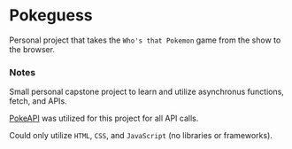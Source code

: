# Pokeguess

Personal project that takes the `Who's that Pokemon` game from the show to the browser.

### Notes
Small personal capstone project to learn and utilize asynchronus functions, fetch, and APIs.

[PokeAPI](https://pokeapi.co/) was utilized for this project for all API calls.

Could only utilize `HTML`, `CSS`, and `JavaScript` (no libraries or frameworks).
